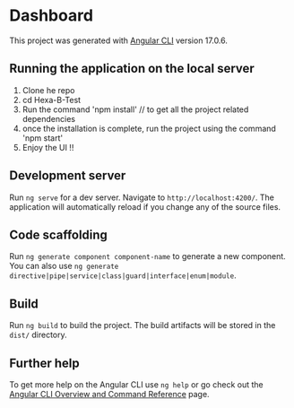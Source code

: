 # Dashboard

This project was generated with [Angular CLI](https://github.com/angular/angular-cli) version 17.0.6.

## Running the application on the local server

1) Clone he repo
2) cd Hexa-B-Test
3) Run the command 'npm install'  // to get all the project related dependencies
4) once the installation is complete, run the project using the command 'npm start'
5) Enjoy the UI !!

## Development server

Run `ng serve` for a dev server. Navigate to `http://localhost:4200/`. The application will automatically reload if you change any of the source files.

## Code scaffolding

Run `ng generate component component-name` to generate a new component. You can also use `ng generate directive|pipe|service|class|guard|interface|enum|module`.

## Build

Run `ng build` to build the project. The build artifacts will be stored in the `dist/` directory.

## Further help

To get more help on the Angular CLI use `ng help` or go check out the [Angular CLI Overview and Command Reference](https://angular.io/cli) page.
